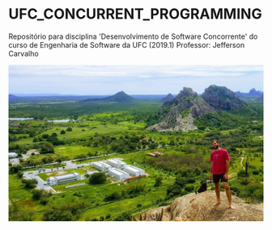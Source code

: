 # UFC_CONCURRENT_PROGRAMMING
Repositório para disciplina 'Desenvolvimento de Software Concorrente' do curso de Engenharia de Software da UFC (2019.1)
Professor: Jefferson Carvalho

![UFC ao fundo, à direita um sonhador](Outros/DiegoUFC.jpg)
